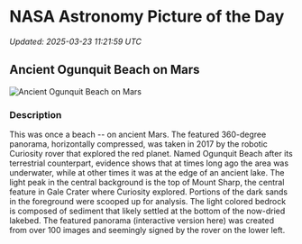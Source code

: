 # NASA Astronomy Picture of the Day

_Updated: 2025-03-23 11:21:59 UTC_

## Ancient Ogunquit Beach on Mars

![Ancient Ogunquit Beach on Mars](https://apod.nasa.gov/apod/image/2503/OgunquitBeach_Curiosity_960.jpg)

### Description

This was once a beach -- on ancient Mars. The featured 360-degree panorama, horizontally compressed, was taken in 2017 by the robotic Curiosity rover that explored the red planet. Named Ogunquit Beach after its terrestrial counterpart, evidence shows that at times long ago the area was underwater, while at other times it was at the edge of an ancient lake.  The light peak in the central background is the top of Mount Sharp, the central feature in Gale Crater where Curiosity explored. Portions of the dark sands in the foreground were  scooped up for analysis.  The light colored bedrock is composed of sediment that likely settled at the bottom of the now-dried lakebed.  The featured panorama (interactive version here) was created from over 100 images and seemingly signed by the rover on the lower left.

